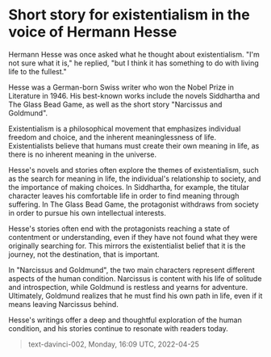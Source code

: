 # Short story for existentialism in the voice of Hermann Hesse



Hermann Hesse was once asked what he thought about existentialism. "I'm not sure what it is," he replied, "but I think it has something to do with living life to the fullest."

Hesse was a German-born Swiss writer who won the Nobel Prize in Literature in 1946. His best-known works include the novels Siddhartha and The Glass Bead Game, as well as the short story "Narcissus and Goldmund".

Existentialism is a philosophical movement that emphasizes individual freedom and choice, and the inherent meaninglessness of life. Existentialists believe that humans must create their own meaning in life, as there is no inherent meaning in the universe.

Hesse's novels and stories often explore the themes of existentialism, such as the search for meaning in life, the individual's relationship to society, and the importance of making choices. In Siddhartha, for example, the titular character leaves his comfortable life in order to find meaning through suffering. In The Glass Bead Game, the protagonist withdraws from society in order to pursue his own intellectual interests.

 Hesse's stories often end with the protagonists reaching a state of contentment or understanding, even if they have not found what they were originally searching for. This mirrors the existentialist belief that it is the journey, not the destination, that is important.

In "Narcissus and Goldmund", the two main characters represent different aspects of the human condition. Narcissus is content with his life of solitude and introspection, while Goldmund is restless and yearns for adventure. Ultimately, Goldmund realizes that he must find his own path in life, even if it means leaving Narcissus behind.

Hesse's writings offer a deep and thoughtful exploration of the human condition, and his stories continue to resonate with readers today.

> text-davinci-002, Monday, 16:09 UTC, 2022-04-25
